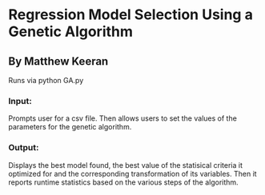 # Regression Model Selection Using a Genetic Algorithm
## By Matthew Keeran
Runs via python GA.py

### Input:
Prompts user for a csv file. Then allows users to set the values of the parameters for the genetic algorithm.

### Output:
Displays the best model found, the best value of the statisical criteria it optimized for and the corresponding transformation of its variables. Then it reports runtime statistics based on the various steps of the algorithm.